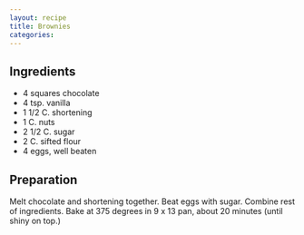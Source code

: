 ```yaml
---
layout: recipe
title: Brownies
categories:
---
```


## Ingredients

- 4 squares chocolate
- 4 tsp. vanilla
- 1 1/2 C.  shortening
- 1 C.  nuts
- 2 1/2 C.  sugar
- 2 C.  sifted flour
- 4 eggs, well beaten

## Preparation

Melt chocolate and shortening together.  Beat eggs with sugar.  Combine rest of ingredients.  Bake at 375 degrees in 9 x 13 pan, about 20 minutes (until shiny on top.)